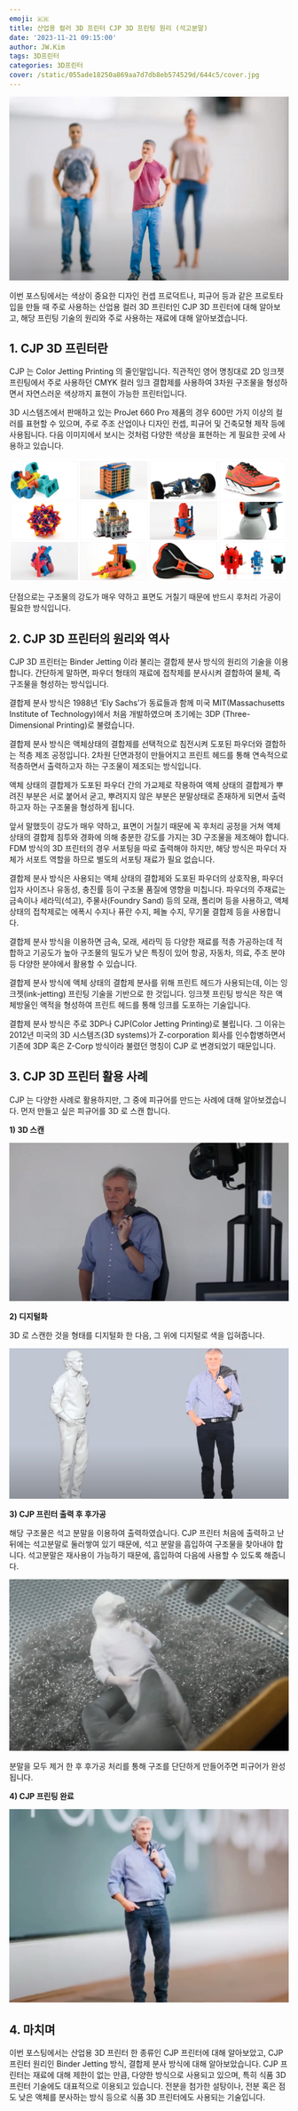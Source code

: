 ```yaml
---
emoji: 🇰🇷
title: 산업용 컬러 3D 프린터 CJP 3D 프린팅 원리 (석고분말)
date: '2023-11-21 09:15:00'
author: JW.Kim
tags: 3D프린터 
categories: 3D프린터
cover: /static/055ade18250a869aa7d7db8eb574529d/644c5/cover.jpg
---
```


![cover.jpeg](cover.jpeg)

이번 포스팅에서는 색상이 중요한 디자인 컨셉 프로덕트나, 피규어 등과 같은 프로토타입을 만들 때 주로 사용하는 산업용 컬러 3D 프린터인 CJP 3D 프린터에 대해 알아보고, 해당 프린팅 기술의 원리와 주로 사용하는 재료에 대해 알아보겠습니다. 

  
## **1\. CJP 3D 프린터란**

CJP 는 Color Jetting Printing 의 줄인말입니다. 직관적인 영어 명칭대로 2D 잉크젯 프린팅에서 주로 사용하던 CMYK 컬러 잉크 결합제를 사용하여 3차원 구조물을 형성하면서 자연스러운 색상까지 표현이 가능한 프린터입니다. 

  

3D 시스템즈에서 판매하고 있는 ProJet 660 Pro 제품의 경우 600만 가지 이상의 컬러를 표현할 수 있으며, 주로 주조 산업이나 디자인 컨셉, 피규어 및 건축모형 제작 등에 사용됩니다. 다음 이미지에서 보시는 것처럼 다양한 색상을 표현하는 게 필요한 곳에 사용하고 있습니다.

![img2.jpeg](img2.jpeg)

단점으로는 구조물의 강도가 매우 약하고 표면도 거칠기 때문에 반드시 후처리 가공이 필요한 방식입니다.

  

  

## **2\. CJP 3D 프린터의 원리와 역사**

CJP 3D 프린터는 Binder Jetting 이라 불리는 결합제 분사 방식의 원리의 기술을 이용합니다. 간단하게 말하면, 파우더 형태의 재료에 접착제를 분사시켜 결합하여 물체, 즉 구조물을 형성하는 방식입니다. 


결합제 분사 방식은 1988년 ‘Ely Sachs’가 동료들과 함께 미국 MIT(Massachusetts Institute of Technology)에서 처음 개발하였으며 초기에는 3DP (Three-Dimensional Printing)로 불렸습니다. 

  

결합제 분사 방식은 액체상태의 결합제를 선택적으로 침전시켜 도포된 파우더와 결합하는 적층 제조 공정입니다. 2차원 단면과정이 만들어지고 프린트 헤드를 통해 연속적으로 적층하면서 출력하고자 하는 구조물이 제조되는 방식입니다. 

  

액체 상태의 결합제가 도포된 파우더 간의 가교제로 작용하여 액체 상태의 결합제가 뿌려진 부분은 서로 붙어서 굳고, 뿌려지지 않은 부분은 분말상태로 존재하게 되면서 출력하고자 하는 구조물을 형성하게 됩니다. 

  

앞서 말했듯이 강도가 매우 약하고, 표면이 거칠기 때문에 꼭 후처리 공정을 거쳐 액체 상태의 결합제 침투와 경화에 의해 충분한 강도를 가지는 3D 구조물을 제조해야 합니다. FDM 방식의 3D 프린터의 경우 서포팅을 따로 출력해야 하지만, 해당 방식은 파우더 자체가 서포트 역할을 하므로 별도의 서포팅 재료가 필요 없습니다.

  

결합제 분사 방식은 사용되는 액체 상태의 결합제와 도포된 파우더의 상호작용, 파우더 입자 사이즈나 유동성, 충진률 등이 구조물 품질에 영향을 미칩니다. 파우더의 주재료는 금속이나 세라믹(석고), 주물사(Foundry Sand) 등의 모래, 폴리머 등을 사용하고, 액체 상태의 접착제로는 에폭시 수지나 퓨란 수지, 페놀 수지, 무기물 결합제 등을 사용합니다. 

  

결합제 분사 방식을 이용하면 금속, 모래, 세라믹 등 다양한 재료를 적층 가공하는데 적합하고 기공도가 높아 구조물의 밀도가 낮은 특징이 있어 항공, 자동차, 의료, 주조 분야 등 다양한 분야에서 활용할 수 있습니다.

  

결합제 분사 방식에 액체 상태의 결합제 분사를 위해 프린트 헤드가 사용되는데, 이는 잉크젯(ink-jetting) 프린팅 기술을 기반으로 한 것입니다. 잉크젯 프린팅 방식은 작은 액체방울인 액적을 형성하여 프린트 헤드를 통해 잉크를 도포하는 기술입니다. 

  

결합제 분사 방식은 주로 3DP나 CJP(Color Jetting Printing)로 불립니다. 그 이유는 2012년 미국의 3D 시스템즈(3D systems)가 Z-corporation 회사를 인수합병하면서 기존에 3DP 혹은 Z-Corp 방식이라 불렸던 명칭이 CJP 로 변경되었기 때문입니다.

  

## **3\. CJP 3D 프린터 활용 사례**

CJP 는 다양한 사례로 활용하지만, 그 중에 피규어를 만드는 사례에 대해 알아보겠습니다. 먼저 만들고 싶은 피규어를 3D 로 스캔 합니다. 

**1) 3D 스캔**

  
![img3.jpeg](img3.jpeg)

  

**2) 디지털화**

3D 로 스캔한 것을 형태를 디지털화 한 다음, 그 위에 디지털로 색을 입혀줍니다.

  
![img4.jpeg](img4.jpeg)

  

**3) CJP 프린터 출력 후 후가공**

해당 구조물은 석고 분말을 이용하여 출력하였습니다. CJP 프린터 처음에 출력하고 난 뒤에는 석고분말로 둘러쌓여 있기 때문에, 석고 분말을 흡입하여 구조물을 찾아내야 합니다. 석고분말은 재사용이 가능하기 때문에, 흡입하여 다음에 사용할 수 있도록 해줍니다. 

  
![img5.jpeg](img5.jpeg)

  

분말을 모두 제거 한 후 후가공 처리를 통해 구조를 단단하게 만들어주면 피규어가 완성됩니다.

  

**4) CJP 프린팅 완료**

![img6.jpeg](img6.jpeg)


## **4\. 마치며**

이번 포스팅에서는 산업용 3D 프린터 한 종류인 CJP 프린터에 대해 알아보았고, CJP 프린터 원리인 Binder Jetting 방식, 결합제 분사 방식에 대해 알아보았습니다. CJP 프린터는 재료에 대해 제한이 없는 만큼, 다양한 방식으로 사용되고 있으며, 특히 식품 3D 프린터 기술에도 대표적으로 이용되고 있습니다. 전분을 첨가한 설탕이나, 전분 혹은 점도 낮은 액체를 분사하는 방식 등으로 식품 3D 프린터에도 사용되는 기술입니다.

```toc
```